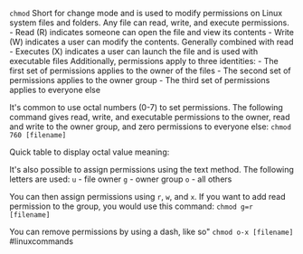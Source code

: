 `chmod`
Short for change mode and is used to modify permissions on Linux system files and folders. Any file can read, write, and execute permissions.
	- Read (R) indicates someone can open the file and view its contents
	- Write (W) indicates a user can modify the contents. Generally combined with read
	- Executes (X) indicates a user can launch the file and is used with executable files
Additionally, permissions apply to three identities:
	- The first set of permissions applies to the owner of the files
	- The second set of permissions applies to the owner group
	- The third set of permissions applies to everyone else

It's common to use octal numbers (0-7) to set permissions. The following command gives read, write, and executable permissions to the owner, read and write to the owner group, and zero permissions to everyone else:
	`chmod 760 [filename]`

Quick table to display octal value meaning:

It's also possible to assign permissions using the text method. The following letters are used:
	`u` - file owner
	`g` - owner group
	`o` - all others

You can then assign permissions using `r`, `w`, and `x`. If you want to add read permission to the group, you would use this command:
	`chmod g=r [filename]`

You can remove permissions by using a dash, like so"
	`chmod o-x [filename]`
#linuxcommands
